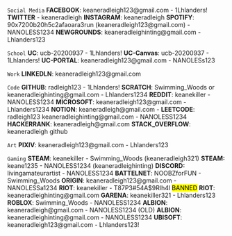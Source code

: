 `Social Media`
**FACEBOOK**: keaneradleigh123\@gmail.com - 1Lhlanders!
**TWITTER** - keaneradleigh
**INSTAGRAM**: keaneradleigh
**SPOTIFY**: 90x7200b20h5c2afaoara3run (keaneradleigh123\@gmail.com) - NANOLESS1234
**NEWGROUNDS**: keaneradleighinting\@gmail.com - Lhlanders123

`School`
**UC**: ucb-20200937 - 1Lhlanders!
**UC-Canvas**: ucb-20200937 - 1Lhlanders!
**UC-PORTAL**: keaneradleigh123\@gmail.com - NANOLESs123

`Work`
**LINKEDLN**: keaneradleigh123\@gmail.com

`Code`
**GITHUB**: radleigh123 - 1Lhlanders!
**SCRATCH**: Swimming_Woods or keaneradleighinting\@gmail.com - Lhlanders1234
**REDDIT**: keanekiller - NANOLESS1234
**MICROSOFT**: keaneradleigh123\@gmail.com - Lhlanders1234
**NOTION**: keaneradleigh\@gmail.com - 
**LEETCODE**: radleigh123 keaneradleighinting\@gmail.com - NANOLESS1234
**HACKERRANK**: keaneradleigh\@gmail.com
**STACK_OVERFLOW**: keaneradleigh github

`Art`
**PIXIV**: keaneradleigh123\@gmail.com - Lhlanders123

`Gaming`
**STEAM**: keanekiller - Swimming_Woods (keaneradleigh321)
**STEAM:** keane1235 - NANOLESS1234 (keaneradleighinting)
**DISCORD:** livingamateurartist - NANOLESS1234
**BATTELNET**: NOOBZforFUN - Swimming_Woods
**ORIGIN**: keaneradleigh123\@gmail.com - NANOLESSa1234
**RIOT**: keanekiller - T87P3#54A$9Rlh4l <mark class="hltr-lightred">BANNED</mark>
**RIOT**: keaneradleighinting\@gmail.com
**GARENA**: keanekiller321 - Lhlanders123
**ROBLOX**: Swimming_Woods - NANOLESS1234
**ALBION**: keaneradleigh\@gmail.com - NANOLESS1234 (OLD)
**ALBION**: keaneradleighinting\@gmail.com - NANOLESS1234
**UBISOFT**: keaneradleigh123\@gmail.com - Lhlanders123!